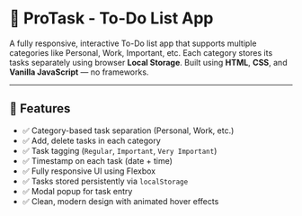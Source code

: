 # 📝 ProTask - To-Do List App

A fully responsive, interactive To-Do list app that supports multiple categories like Personal, Work, Important, etc. Each category stores its tasks separately using browser **Local Storage**. Built using **HTML**, **CSS**, and **Vanilla JavaScript** — no frameworks.

---

## 🌟 Features

- ✅ Category-based task separation (Personal, Work, etc.)
- ✅ Add, delete tasks in each category
- ✅ Task tagging (`Regular`, `Important`, `Very Important`)
- ✅ Timestamp on each task (date + time)
- ✅ Fully responsive UI using Flexbox
- ✅ Tasks stored persistently via `localStorage`
- ✅ Modal popup for task entry
- ✅ Clean, modern design with animated hover effects
